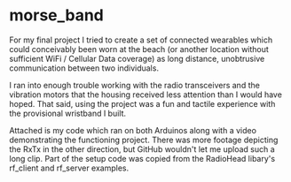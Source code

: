 # morse_band

For my final project I tried to create a set of connected wearables which could conceivably been worn at the beach (or another location without sufficient WiFi / Cellular Data coverage) as long distance, unobtrusive communication between two individuals.

I ran into enough trouble working with the radio transceivers and the vibration motors that the housing received less attention than I would have hoped. That said, using the project was a fun and tactile experience with the provisional wristband I built.

Attached is my code which ran on both Arduinos along with a video demonstrating the functioning project. There was more footage depicting the RxTx in the other direction, but GitHub wouldn't let me upload such a long clip. Part of the setup code was copied from the RadioHead libary's rf_client and rf_server examples.

